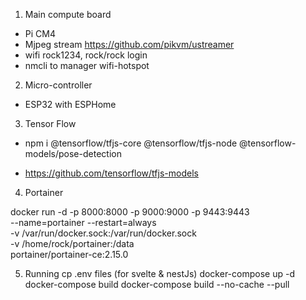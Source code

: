 1. Main compute board

- Pi CM4
- Mjpeg stream https://github.com/pikvm/ustreamer
- wifi rock1234, rock/rock login
- nmcli to manager wifi-hotspot

2. Micro-controller

- ESP32 with ESPHome

3. Tensor Flow

- npm i @tensorflow/tfjs-core @tensorflow/tfjs-node @tensorflow-models/pose-detection

- https://github.com/tensorflow/tfjs-models

4. Portainer

docker run -d -p 8000:8000 -p 9000:9000 -p 9443:9443 \
 --name=portainer --restart=always \
 -v /var/run/docker.sock:/var/run/docker.sock \
 -v /home/rock/portainer:/data \
 portainer/portainer-ce:2.15.0

5. Running
   cp .env files (for svelte & nestJs)
   docker-compose up -d
   docker-compose build
   docker-compose build --no-cache --pull
